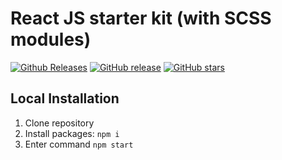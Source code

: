 # React JS starter kit (with SCSS modules)

[![Github Releases](https://img.shields.io/github/downloads/atom/atom/latest/total.svg?maxAge=2592000)](https://github.com/wallbanger/reactjs-starter-kit)
[![GitHub release](https://img.shields.io/github/release/qubyte/rubidium.svg?maxAge=2592000?style=plastic)](https://github.com/wallbanger/reactjs-starter-kit/blob/master/package.json)
[![GitHub stars](https://img.shields.io/github/stars/badges/shields.svg?style=social&label=Star&maxAge=2592000)](https://github.com/wallbanger/reactjs-starter-kit)

## Local Installation

1. Clone repository
2. Install packages: `npm i`
3. Enter command `npm start`
